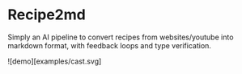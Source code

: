 # Recipe2md

Simply an AI pipeline to convert recipes from websites/youtube into markdown format, with feedback loops and type verification.

![demo][examples/cast.svg]

